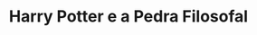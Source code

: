---
layout: page
title: Harry Potter e a Pedra Filosofal
autor: J. K. Rowling
status: lido
revisado: false
---